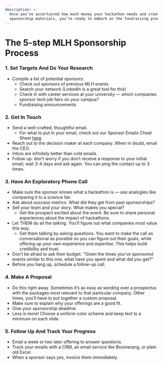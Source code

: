 ```yaml
---
description: >-
  Once you’ve ascertained how much money your hackathon needs and created your
  sponsorship materials, you’re ready to embark on the fundraising process.
---
```


# The 5-step MLH Sponsorship Process

### 1. Set Targets And Do Your Research

* Compile a list of potential sponsors:
  * Check out sponsors of previous MLH events
  * Search your network \(LinkedIn is a great tool for this\)
  * Check in with career services at your university — which companies sponsor tech job fairs on your campus?
  * Fundraising announcements

### 2. Get In Touch

* Send a well-crafted, thoughtful email.
  * For what to put in your email, check out our Sponsor Emails Cheat Sheet [here](../../organizer-resources/sponsorship-resources/emailing-your-sponsors-cheat-sheet.md). 
* Reach out to the decision maker at each company. When in doubt, email the CEO.
* Intros are infinitely better than cold emails.
* Follow up: don’t worry if you don’t receive a response to your initial email; wait 3-4 days and ask again. You can ping the contact up to 3 times. 

### 3. Have An Exploratory Phone Call

* Make sure the sponsor knows what a hackathon is — use analogies like comparing it to a science fair. 
* Ask about success metrics. What did they get from past sponsorships?
* Sell your team and your story. What makes you special?
  * Get the prospect excited about the event.  Be sure to share personal experiences about the impact of hackathons. 
* Let THEM do all the talking. You’ll figure out what companies most value this way. 
  * Get them talking by asking questions. You want to make the call as conversational as possible so you can figure out their goals, while offering up your own experience and expertise. This helps build credibility and trust.
* Don’t be afraid to ask their budget. "Given the times you’ve sponsored events similar to this one, what have you spent and what did you get?"
* Before you hang up, schedule a follow-up call.

### 4. Make A Proposal

* Do this right away. Sometimes it’s as easy as sending over a prospectus with the packages most relevant to that particular company. Other times, you’ll have to put together a custom proposal.
* Make sure to explain why your offerings are a good fit.
* Give your sponsorship deadline.
* Less is more! Choose a uniform color scheme and keep text to a minimum on each slide.

### 5. Follow Up And Track Your Progress

* Email a week or two later offering to answer questions.
* Track your emails with a CRM, an email service like Boomerang, or plain old Excel.
* When a sponsor says yes, invoice them immediately.

